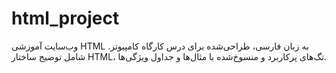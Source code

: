 # html_project
وب‌سایت آموزشی HTML به زبان فارسی، طراحی‌شده برای درس کارگاه کامپیوتر. شامل توضیح ساختار HTML، تگ‌های پرکاربرد و منسوخ‌شده با مثال‌ها و جداول ویژگی‌ها.
